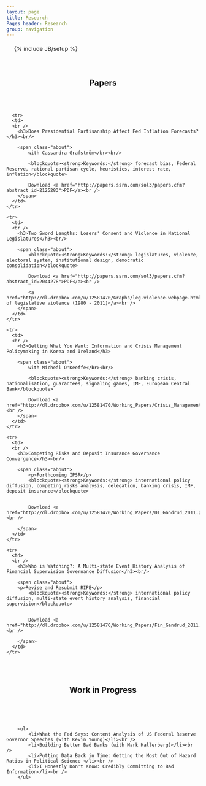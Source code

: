 ```yaml
---
layout: page
title: Research
Pages header: Research 
group: navigation
---
```

{% include JB/setup %}

<style>
    .about { font-size: 11pt; line-height: 200%; }
    li, p { font-size: 11pt; line-height: 125%; margin: 20px; }
</style>

<br />
<h2 style="text-align:center;">
Papers
</h2>
<br />
<br />

<table class="table table-striped">

  <tbody>
  
      <tr>
      <td>
      <br />
        <h3>Does Presidential Partisanship Affect Fed Inflation Forecasts?</h3><br/>
        
        <span class="about">
            with Cassandra Grafström</br><br/>
            
            <blockquote><strong>Keywords:</strong> forecast bias, Federal Reserve, rational partisan cycle, heuristics, interest rate, inflation</blockquote>

            Download <a href="http://papers.ssrn.com/sol3/papers.cfm?abstract_id=2125283">PDF</a><br />
	    </span>
	  </td>
    </tr>
  
    <tr>
      <td>
      <br />
        <h3>Two Sword Lengths: Losers' Consent and Violence in National Legislatures</h3><br/>
        
        <span class="about">
            <blockquote><strong>Keywords:</strong> legislatures, violence, electoral system, institutional design, democratic consolidation</blockquote>

            Download <a href="http://papers.ssrn.com/sol3/papers.cfm?abstract_id=2044278">PDF</a><br />

            <a href="http://dl.dropbox.com/u/12581470/Graphs/leg.violence.webpage.html">Map of legislative violence (1980 - 2011)</a><br />
	    </span>
	  </td>
    </tr>
    
    <tr>
      <td>
      <br />
        <h3>Getting What You Want: Information and Crisis Management Policymaking in Korea and Ireland</h3>
        
        <span class="about">
            with Mícheál O'Keeffe</br><br/>
            
            <blockquote><strong>Keywords:</strong> banking crisis, nationalisation, guarantees, signaling games, IMF, European Central Bank</blockquote>
            
            Download <a href="http://dl.dropbox.com/u/12581470/Working_Papers/Crisis_Management_Spring_2011_2_0.pdf">PDF</a><br />        
        </span>
	  </td>
    </tr>   
    
    <tr>
      <td>
      <br />
        <h3>Competing Risks and Deposit Insurance Governance Convergence</h3><br/>
        
        <span class="about">
            <p>Forthcoming IPSR</p>          
            <blockquote><strong>Keywords:</strong> international policy diffusion, competing risks analysis, delegation, banking crisis, IMF, deposit insurance</blockquote>


            Download <a href="http://dl.dropbox.com/u/12581470/Working_Papers/DI_Gandrud_2011.pdf">PDF</a><br />
       
        </span>
	  </td>
    </tr>    
    
    <tr>
      <td>
      <br />
        <h3>Who is Watching?: A Multi-state Event History Analysis of Financial Supervision Governance Diffusion</h3><br/>
        
        <span class="about">  
        <p>Revise and Resubmit RIPE</p>        
            <blockquote><strong>Keywords:</strong> international policy diffusion, multi-state event history analysis, financial supervision</blockquote>


            Download <a href="http://dl.dropbox.com/u/12581470/Working_Papers/Fin_Gandrud_2011.pdf">PDF</a><br />
       
        </span>
	  </td>
    </tr>
    
  </tbody>
</table> 

<br />
<h2 style="text-align:center;">
Work in Progress
</h2>
<br />
<br />

<div class = "well">
      <br />

        <ul>
            <li>What the Fed Says: Content Analysis of US Federal Reserve Governor Speeches (with Kevin Young)</li><br />
            <li>Building Better Bad Banks (with Mark Hallerberg)</li><br />
            <li>Putting Data Back in Time: Getting the Most Out of Hazard Ratios in Political Science </li><br />
            <li>I Honestly Don't Know: Credibly Committing to Bad Information</li><br />
        </ul>
</div>
    

  

